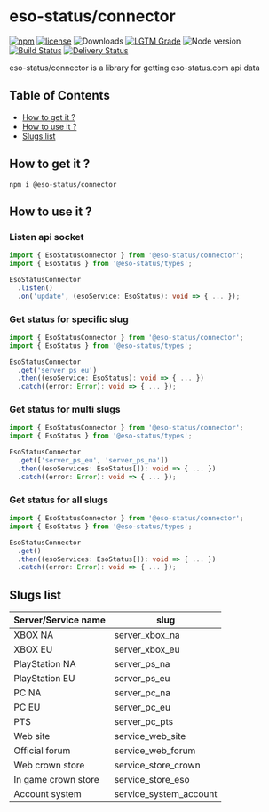 # eso-status/connector
[![npm](https://img.shields.io/npm/v/@eso-status/connector)](https://www.npmjs.com/package/@eso-status/connector)
[![license](https://img.shields.io/npm/l/@eso-status/connector)](https://github.com/eso-status/connector/blob/master/LICENSE.md)
<img src="https://img.shields.io/npm/dt/@eso-status/connector" alt="Downloads" />
[![LGTM Grade](https://img.shields.io/lgtm/grade/javascript/github/eso-status/connector)](https://lgtm.com/projects/g/eso-status/connector/context:javascript)
<img src="https://img.shields.io/node/v/@eso-status/connector" alt="Node version" />
[![Build Status](https://github.com/eso-status/connector/workflows/CI/badge.svg)](https://github.com/eso-status/connector/actions/workflows/CI.yaml)
[![Delivery Status](https://github.com/eso-status/connector/workflows/CD/badge.svg)](https://github.com/eso-status/connector/actions/workflows/CD.yaml)

eso-status/connector is a library for getting eso-status.com api data

## Table of Contents
- [How to get it ?](#how-to-get-it-)
- [How to use it ?](#how-to-use-it-)
- [Slugs list](#slugs-list)

## How to get it ?
```shell
npm i @eso-status/connector
```

## How to use it ?

### Listen api socket
```typescript
import { EsoStatusConnector } from '@eso-status/connector';
import { EsoStatus } from '@eso-status/types';

EsoStatusConnector
  .listen()
  .on('update', (esoService: EsoStatus): void => { ... });
```

### Get status for specific slug
```typescript
import { EsoStatusConnector } from '@eso-status/connector';
import { EsoStatus } from '@eso-status/types';

EsoStatusConnector
  .get('server_ps_eu')
  .then((esoService: EsoStatus): void => { ... })
  .catch((error: Error): void => { ... });
```

### Get status for multi slugs
```typescript
import { EsoStatusConnector } from '@eso-status/connector';
import { EsoStatus } from '@eso-status/types';

EsoStatusConnector
  .get(['server_ps_eu', 'server_ps_na'])
  .then((esoServices: EsoStatus[]): void => { ... })
  .catch((error: Error): void => { ... });
```

### Get status for all slugs
```typescript
import { EsoStatusConnector } from '@eso-status/connector';
import { EsoStatus } from '@eso-status/types';

EsoStatusConnector
  .get()
  .then((esoServices: EsoStatus[]): void => { ... })
  .catch((error: Error): void => { ... });
```

## Slugs list
| Server/Service name | slug                   |
|---------------------|------------------------|
| XBOX NA             | server_xbox_na         |
| XBOX EU             | server_xbox_eu         |
| PlayStation NA      | server_ps_na           |
| PlayStation EU      | server_ps_eu           |
| PC NA               | server_pc_na           |
| PC EU               | server_pc_eu           |
| PTS                 | server_pc_pts          |
| Web site            | service_web_site       |
| Official forum      | service_web_forum      |
| Web crown store     | service_store_crown    |
| In game crown store | service_store_eso      |
| Account system      | service_system_account |
